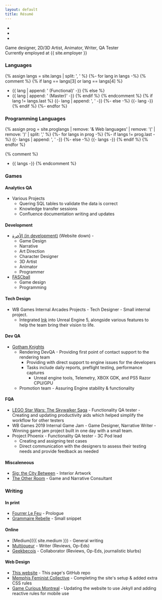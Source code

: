 ```yaml
---
layout: default
title: Résumé
---
```


<div class="reslinks" markdown="1">

* <a href="{{ site.github.repo }}"><i class="fab fa-github"></i></a>
* <a href="{{ site.medium }}"><i class="fab fa-medium"></i></a>
* <a href="{{ site.linkedin }}"><i class="fab fa-linkedin-in"></i></a>

</div>

<section class="resume" markdown="1">
Game designer, 2D/3D Artist, Animator, Writer, QA Tester <br>
Currently employed at {{ site.employer }}

### Languages
{% assign langs = site.langs | split: ', ' %}
{%- for lang in langs -%}
{% comment %}
{% if lang == langs[3] or lang == langs[4] %}
* {{ lang | append: ' (Functional)' -}}
{% else %}
* {{ lang | append: ' (Master)' -}}
{% endif %}
{% endcomment %}
{% if lang != langs.last %}
{{- lang | append: ', ' -}}
{%- else -%}
{{- lang -}}
{% endif %}
{%- endfor %}

### Programming Languages
{% assign prog = site.proglangs | remove: '& Web languages' | remove: '(' | remove: ')' | split: ',' %}
{%- for langs in prog -%}
{%- if langs != prog.last -%}
{{- langs | append: ', ' -}}
{%- else -%}
{{- langs -}}
{% endif %}
{% endfor %}

{% comment %}
* {{ langs -}}
{% endcomment %}

### Games
#### Analytics QA
* Various Projects
  * Quering SQL tables to validate the data is correct
  * Knowledge transfer sessions
  * Confluence documentation writing and updates
#### Development
* [الأخرة (in development)](https://studioslune.com/projects/alakhira) (Website down) - 
  * Game Design
  * Narrative
  * Art Direction
  * Character Designer
  * 3D Artist
  * Animator
  * Programmer
* [FASCball](https://mstfacmly.itch.io/fascball) 
  * Game design
  * Programming
#### Tech Design
* WB Games Internal Arcades Projects - Tech Designer - Small internal project. 
  * Integrated [Ink](https://www.inklestudios.com/ink/) into Unreal Engine 5, alongside various features to help the team bring their vision to life.
#### Dev QA
* [Gotham Knights](https://www.gothamknightsgame.com/en-us) 
  * Rendering DevQA - Providing first point of contact support to the rendering team
    * Providing with direct support to engine issues for the developers
    * Tasks include daily reports, preflight testing, performance captures
      * Unreal engine tools, Telemetry, XBOX GDK, and PS5 Razor CPU/GPU
  * Promotion team - Assuring Engine stability & functionality
#### FQA
* [LEGO Star Wars: The Skywalker Saga](https://www.starwars.com/games-apps/lego-star-wars-the-skywalker-saga) - Functionality QA tester - Creating and updating productivity aids which helped simplify the workflow for other testers
* WB Games 2019 Internal Game Jam - Game Designer, Narrative Writer - Winning game jam project built in one day with a small team.
* Project Phoenix - Functionality QA tester - 3C Pod lead
  * Creating and assigning test cases
  * Direct communication with the designers to assess their testing needs and provide feedback as needed
#### Miscaleneous
* [Sig: the City Between](https://genesisoflegend.com/products/sig) - Interior Artwork
* [The Other Room](http://minorityvr.com) - Game and Narrative Consultant

### Writing
#### In print
* [Fourrer Le Feu](https://leslibraires.ca/livres/fourrer-le-feu-marjolaine-beauchamp-9782924682036.html) - Prologue
* [Grammaire Rebelle](https://www.facebook.com/events/290536951728803/) - Small snippet 

#### Online
* [Medium]({{ site.medium }}) - General writing
* [Multijoueur](https://multijoueur.ca/author/mchamli/) - Writer (Reviews, Op-Eds)
* [Geekbecois](https://geekbecois.com/author/moustafa/) - Collaborator (Reviews, Op-Eds, journalistic blurbs)

#### Web Design
* [This website](https://github.com/mstfacmly/mstfacmly.github.io/) - This page's GitHub repo
* [Memphis Feminist Collective](http://memphisfeministcollective.org/) - Completing the site's setup & added extra CSS rules
* [Game Curious Montreal](http://gamecuriousmtl.mrgs.ca/) - Updating the website to use Jekyll and adding reactive rules for mobile use

<!--div id="contributions" class="contributions" markdown="1">
## Coding Contributions:
 <ul>
  {% for contribution in site.data.github-contributions limit:10 %}
   <li><a href="{{ contribution.html_url }}">{{ contribution.title }}</a></li>
  {% endfor %}
 </ul>
</div-->
